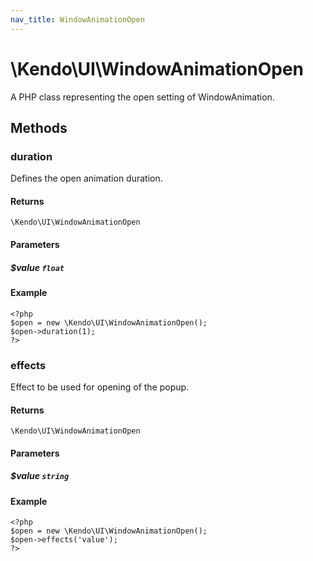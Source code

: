 ```yaml
---
nav_title: WindowAnimationOpen
---
```


# \Kendo\UI\WindowAnimationOpen

A PHP class representing the open setting of WindowAnimation.


## Methods

### duration
Defines the open animation duration.

#### Returns
`\Kendo\UI\WindowAnimationOpen`

#### Parameters

##### $value `float`



#### Example 
    <?php
    $open = new \Kendo\UI\WindowAnimationOpen();
    $open->duration(1);
    ?>

### effects
Effect to be used for opening of the popup.

#### Returns
`\Kendo\UI\WindowAnimationOpen`

#### Parameters

##### $value `string`



#### Example 
    <?php
    $open = new \Kendo\UI\WindowAnimationOpen();
    $open->effects('value');
    ?>

